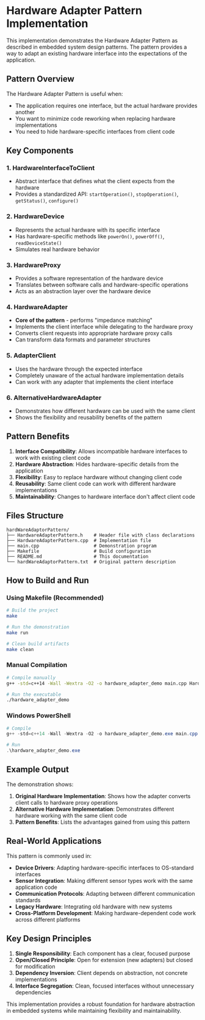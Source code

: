 # Hardware Adapter Pattern Implementation

This implementation demonstrates the Hardware Adapter Pattern as described in embedded system design patterns. The pattern provides a way to adapt an existing hardware interface into the expectations of the application.

## Pattern Overview

The Hardware Adapter Pattern is useful when:
- The application requires one interface, but the actual hardware provides another
- You want to minimize code reworking when replacing hardware implementations
- You need to hide hardware-specific interfaces from client code

## Key Components

### 1. HardwareInterfaceToClient
- Abstract interface that defines what the client expects from the hardware
- Provides a standardized API: `startOperation()`, `stopOperation()`, `getStatus()`, `configure()`

### 2. HardwareDevice
- Represents the actual hardware with its specific interface
- Has hardware-specific methods like `powerOn()`, `powerOff()`, `readDeviceState()`
- Simulates real hardware behavior

### 3. HardwareProxy
- Provides a software representation of the hardware device
- Translates between software calls and hardware-specific operations
- Acts as an abstraction layer over the hardware device

### 4. HardwareAdapter
- **Core of the pattern** - performs "impedance matching"
- Implements the client interface while delegating to the hardware proxy
- Converts client requests into appropriate hardware proxy calls
- Can transform data formats and parameter structures

### 5. AdapterClient
- Uses the hardware through the expected interface
- Completely unaware of the actual hardware implementation details
- Can work with any adapter that implements the client interface

### 6. AlternativeHardwareAdapter
- Demonstrates how different hardware can be used with the same client
- Shows the flexibility and reusability benefits of the pattern

## Pattern Benefits

1. **Interface Compatibility**: Allows incompatible hardware interfaces to work with existing client code
2. **Hardware Abstraction**: Hides hardware-specific details from the application
3. **Flexibility**: Easy to replace hardware without changing client code
4. **Reusability**: Same client code can work with different hardware implementations
5. **Maintainability**: Changes to hardware interface don't affect client code

## Files Structure

```
hardWareAdaptorPattern/
├── HardwareAdapterPattern.h    # Header file with class declarations
├── HardwareAdapterPattern.cpp  # Implementation file
├── main.cpp                    # Demonstration program
├── Makefile                    # Build configuration
├── README.md                   # This documentation
└── hardWareAdaptorPattern.txt  # Original pattern description
```

## How to Build and Run

### Using Makefile (Recommended)
```bash
# Build the project
make

# Run the demonstration
make run

# Clean build artifacts
make clean
```

### Manual Compilation
```bash
# Compile manually
g++ -std=c++14 -Wall -Wextra -O2 -o hardware_adapter_demo main.cpp HardwareAdapterPattern.cpp

# Run the executable
./hardware_adapter_demo
```

### Windows PowerShell
```powershell
# Compile
g++ -std=c++14 -Wall -Wextra -O2 -o hardware_adapter_demo.exe main.cpp HardwareAdapterPattern.cpp

# Run
.\hardware_adapter_demo.exe
```

## Example Output

The demonstration shows:
1. **Original Hardware Implementation**: Shows how the adapter converts client calls to hardware proxy operations
2. **Alternative Hardware Implementation**: Demonstrates different hardware working with the same client code
3. **Pattern Benefits**: Lists the advantages gained from using this pattern

## Real-World Applications

This pattern is commonly used in:
- **Device Drivers**: Adapting hardware-specific interfaces to OS-standard interfaces
- **Sensor Integration**: Making different sensor types work with the same application code
- **Communication Protocols**: Adapting between different communication standards
- **Legacy Hardware**: Integrating old hardware with new systems
- **Cross-Platform Development**: Making hardware-dependent code work across different platforms

## Key Design Principles

1. **Single Responsibility**: Each component has a clear, focused purpose
2. **Open/Closed Principle**: Open for extension (new adapters) but closed for modification
3. **Dependency Inversion**: Client depends on abstraction, not concrete implementations
4. **Interface Segregation**: Clean, focused interfaces without unnecessary dependencies

This implementation provides a robust foundation for hardware abstraction in embedded systems while maintaining flexibility and maintainability.

